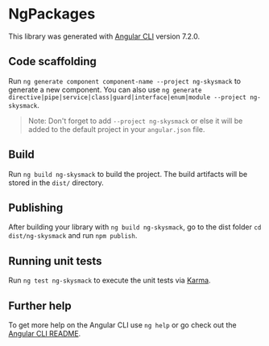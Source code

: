 # NgPackages

This library was generated with [Angular CLI](https://github.com/angular/angular-cli) version 7.2.0.

## Code scaffolding

Run `ng generate component component-name --project ng-skysmack` to generate a new component. You can also use `ng generate directive|pipe|service|class|guard|interface|enum|module --project ng-skysmack`.

> Note: Don't forget to add `--project ng-skysmack` or else it will be added to the default project in your `angular.json` file.

## Build

Run `ng build ng-skysmack` to build the project. The build artifacts will be stored in the `dist/` directory.

## Publishing

After building your library with `ng build ng-skysmack`, go to the dist folder `cd dist/ng-skysmack` and run `npm publish`.

## Running unit tests

Run `ng test ng-skysmack` to execute the unit tests via [Karma](https://karma-runner.github.io).

## Further help

To get more help on the Angular CLI use `ng help` or go check out the [Angular CLI README](https://github.com/angular/angular-cli/blob/master/README.md).
